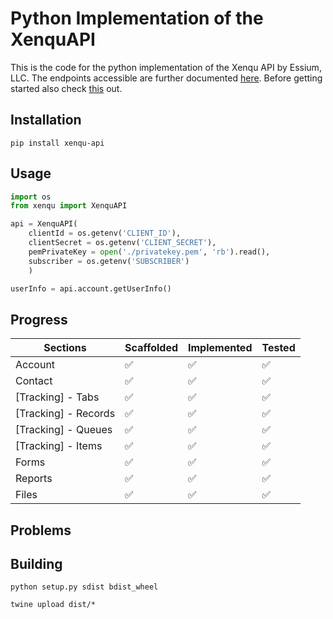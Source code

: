 
# Python Implementation of the XenquAPI

This is the code for the python implementation of the Xenqu API by Essium, LLC.
The endpoints accessible are further documented [here](https://apidocs.xenqu.com). Before getting started also check [this](https://github.com/EssiumLLC/xenqu-rest-api) out.

## Installation
```shell
pip install xenqu-api
```

## Usage
```python
import os
from xenqu import XenquAPI

api = XenquAPI(
    clientId = os.getenv('CLIENT_ID'), 
    clientSecret = os.getenv('CLIENT_SECRET'), 
    pemPrivateKey = open('./privatekey.pem', 'rb').read(), 
    subscriber = os.getenv('SUBSCRIBER')
    )

userInfo = api.account.getUserInfo()
```

## Progress

| Sections             	| Scaffolded 	 | Implemented 	  | Tested 	   |
|----------------------	|--------------	 |-------------	  |----------  |
| Account              	| ✅          	| ✅           	| ✅      	|
| Contact              	| ✅          	| ✅           	| ✅      	|
| [Tracking] - Tabs    	| ✅          	| ✅           	| ✅      	|
| [Tracking] - Records 	| ✅          	| ✅           	| ✅      	|
| [Tracking] - Queues  	| ✅          	| ✅           	| ✅      	|
| [Tracking] - Items   	| ✅          	| ✅           	| ✅      	|
| Forms                	| ✅          	| ✅           	| ✅      	|
| Reports              	| ✅          	| ✅           	| ✅      	|
| Files                	| ✅          	| ✅           	| ✅      	|


## Problems

## Building
```shell
python setup.py sdist bdist_wheel

twine upload dist/*
```